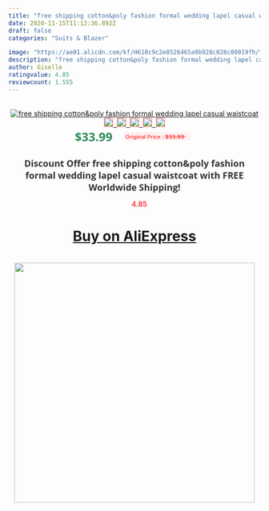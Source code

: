 ```yaml
---
title: "free shipping cotton&poly fashion formal wedding lapel casual waistcoat"
date: 2020-11-15T11:12:36.892Z
draft: false
categories: "Suits & Blazer"

image: "https://ae01.alicdn.com/kf/H610c9c2e8526465a9b928c028c80019fh/free-shipping-cotton-poly-fashion-formal-wedding-lapel-casual-waistcoat.jpg"
description: "free shipping cotton&poly fashion formal wedding lapel casual waistcoat"
author: Giselle
ratingvalue: 4.85
reviewcount: 1.555
---
```

<br>
<div style="text-align: center;">
<a href="https://s.click.aliexpress.com/e/_AgPBAz" target="_blank" rel="nofollow noopener noreferrer"><img alt="free shipping cotton&poly fashion formal wedding lapel casual waistcoat" class="magnifier-image" src="https://ae01.alicdn.com/kf/H610c9c2e8526465a9b928c028c80019fh/free-shipping-cotton-poly-fashion-formal-wedding-lapel-casual-waistcoat.jpg_640x640.jpg">
<br>
<img style="border:1px solid salmon" src="https://ae01.alicdn.com/kf/H610c9c2e8526465a9b928c028c80019fh/free-shipping-cotton-poly-fashion-formal-wedding-lapel-casual-waistcoat.jpg_120x120.jpg">&nbsp;&nbsp;<img style="border:1px solid salmon" src="_120x120.jpg">&nbsp;&nbsp;<img style="border:1px solid salmon" src="_120x120.jpg">&nbsp;&nbsp;<img style="border:1px solid salmon" src="_120x120.jpg">&nbsp;&nbsp;<img style="border:1px solid salmon" src="_120x120.jpg"></a></div><br0>
<div style="text-align: center;"><span style="background-color: white; border: 0px; box-sizing: border-box; color: seagreen; display: inline-block; font-family: &quot;open sans&quot; , &quot;arial&quot; , &quot;helvetica&quot; , sans-serif , &quot;heiti&quot;; font-size: 24px; font-stretch: inherit; font-weight: 700; line-height: inherit; margin: 0px 10px 0px 0px; padding: 0px; vertical-align: middle;">$33.99 </span>
<span style="background: rgb(255 , 241 , 241); border-radius: 3px; border: 0px; box-sizing: border-box; color: #ff4747; display: inline-block; font-family: inherit; font-size: 12px; font-stretch: inherit; font-style: inherit; font-variant: inherit; font-weight: 600; line-height: inherit; margin: 0px; padding: 2px 5px; transform: scale(0.9); vertical-align: middle;">Original Price : <b style="text-decoration: line-through;">$33.99 </b> &nbsp;&nbsp;</span></div>
<h1 style="color: #333333; display: inline-block; font-family: &quot;open sans&quot; , &quot;arial&quot; , &quot;helvetica&quot; , sans-serif , &quot;heiti&quot;; font-size: 18px; font-stretch: inherit; font-weight: 700; text-align: center;">Discount Offer free shipping cotton&poly fashion formal wedding lapel casual waistcoat with FREE Worldwide Shipping!</h1>
<div style="color: #ff4747; text-align: center;">
<img src="https://4.bp.blogspot.com/-M0ZcTcb-5uY/XleCXlxnR4I/AAAAAAAAAEc/OrjgMkXV1oMQFaCRZj5HQwOCBcu3w1FegCPcBGAYYCw/s1600/star.png" style="height: 15px;">&nbsp;<b>4.85</b></div>
<div class="button_cont" align="center"><a class="buynow_a" href="https://s.click.aliexpress.com/e/_AgPBAz" target="_blank" rel="nofollow noopener noreferrer"><H1>Buy on AliExpress</H1></a></div><br>
<div class="separator" style="clear: both; text-align: center;">
<img src="https://lh3.googleusercontent.com/-pTy5HemUv9M/XlePHvY0dAI/AAAAAAAAAE4/0nX5iRUoIWY8eMW9Dpxeirr157OZliDIgCLcBGAsYHQ/s1600/badge.gif" width="480">
</div>
